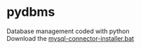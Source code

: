 # pydbms
Database management coded with python<BR>
Download the <a href="https://github.com/pyaj/pydbms/blob/master/mysql-connector-installer.bat">mysql-connector-installer.bat</A>
